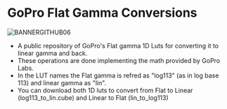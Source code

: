 # GoPro Flat Gamma Conversions
![BANNERGITHUB06](https://github.com/IRCGraphic/GoPro-Flat-Gamma-Conversions/assets/113941057/7baab9d8-fc5d-4d92-9814-74df8066a587)


- A public repository of GoPro's Flat gamma 1D Luts for converting it to linear gamma and back.  
- These operations are done implementing the math provided by GoPro Labs.  
- In the LUT names the Flat gamma is refred as "log113" (as in log base 113) and linear gamma as "lin".  
- You can download both 1D luts to convert from Flat to Linear (log113_to_lin.cube) and Linear to Flat (lin_to_log113)
